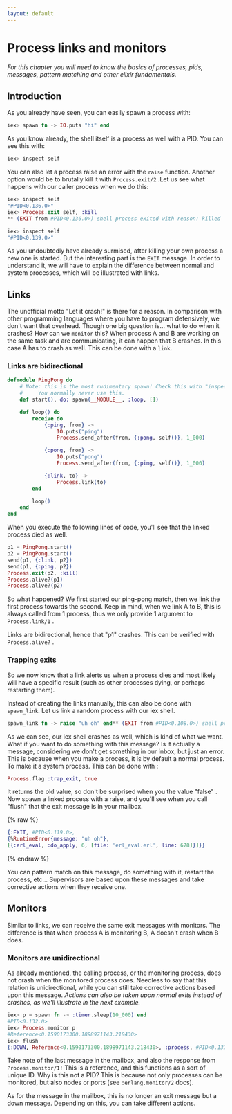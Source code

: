 ```yaml
---
layout: default
---
```

# Process links and monitors

_For this chapter you will need to know the basics of processes, pids, messages, pattern matching and other elixir fundamentals._

## Introduction

As you already have seen, you can easily spawn a process with:

```elixir
iex> spawn fn -> IO.puts "hi" end
```

As you know already, the shell itself is a process as well with a PID. You can see this with:

```elixir
iex> inspect self
```

You can also let a process raise an error with the `raise` function. Another option would be to brutally kill it with `Process.exit/2` .Let us see what happens with our caller process when we do this:

```elixir
iex> inspect self
"#PID<0.136.0>"
iex> Process.exit self, :kill
** (EXIT from #PID<0.136.0>) shell process exited with reason: killed

iex> inspect self
"#PID<0.139.0>"
```

As you undoubtedly have already surmised, after killing your own process a new one is started. But the interesting part is the `EXIT` message. In order to understand it, we will have to explain the difference between normal and system processes, which will be illustrated with links.

## Links

The unofficial motto "Let it crash!" is there for a reason. In comparison with other programming languages where you have to program defensively, we don't want that overhead. Though one big question is... what to do when it crashes? How can we `monitor` this? When process A and B are working on the same task and are communicating, it can happen that B crashes. In this case A has to crash as well. This can be done with a `link`.

### Links are bidirectional

```elixir
defmodule PingPong do
    # Note: this is the most rudimentary spawn! Check this with "inspect &(spawn)/3"
    #     You normally never use this.
    def start(), do: spawn(__MODULE__, :loop, [])

    def loop() do
        receive do
            {:ping, from} ->
                IO.puts("ping")
                Process.send_after(from, {:pong, self()}, 1_000)

            {:pong, from} ->
                IO.puts("pong")
                Process.send_after(from, {:ping, self()}, 1_000)

            {:link, to} ->
                Process.link(to)
        end

        loop()
    end
end
```

When you execute the following lines of code, you'll see that the linked process died as well.

```elixir
p1 = PingPong.start()
p2 = PingPong.start()
send(p1, {:link, p2})
send(p1, {:ping, p2})
Process.exit(p2, :kill)
Process.alive?(p1)
Process.alive?(p2)
```

So what happened? We first started our ping-pong match, then we link the first process towards the second. Keep in mind, when we link A to B, this is always called from 1 process, thus we only provide 1 argument to `Process.link/1` .

Links are bidirectional, hence that "p1" crashes. This can be verified with `Process.alive?` .

### Trapping exits

So we now know that a link alerts us when a process dies and most likely will have a specific result (such as other processes dying, or perhaps restarting them).

Instead of creating the links manually, this can also be done with `spawn_link`. Let us link a random process with our iex shell.

```elixir
spawn_link fn -> raise "uh oh" end** (EXIT from #PID<0.108.0>) shell process exited
```

As we can see, our iex shell crashes as well, which is kind of what we want. What if you want to do something with this message? Is it actually a message, considering we don't get something in our inbox, but just an error. This is because when you make a process, it is by default a normal process. To make it a system process. This can be done with :

```elixir
Process.flag :trap_exit, true
```

It returns the old value, so don't be surprised when you the value "false" . Now spawn a linked process with a raise, and you'll see when you call "flush" that the exit message is in your mailbox.

{% raw %}

```elixir
{:EXIT, #PID<0.119.0>,
{%RuntimeError{message: "uh oh"},
[{:erl_eval, :do_apply, 6, [file: 'erl_eval.erl', line: 678]}]}}
```

{% endraw %}

You can pattern match on this message, do something with it, restart the process, etc... Supervisors are based upon these messages and take corrective actions when they receive one.

## Monitors

Similar to links, we can receive the same exit messages with monitors. The difference is that when process A is monitoring B, A doesn't crash when B does.

### Monitors are unidirectional

As already mentioned, the calling process, or the monitoring process, does not crash when the monitored process does. Needless to say that this relation is unidirectional, while you can still take corrective actions based upon this message. _Actions can also be taken upon normal exits instead of crashes, as we'll illustrate in the next example._

```elixir
iex> p = spawn fn -> :timer.sleep(10_000) end
#PID<0.132.0>
iex> Process.monitor p
#Reference<0.1590173300.1898971143.218430>
iex> flush
{:DOWN, Reference<0.1590173300.1898971143.218430>, :process, #PID<0.132.0>, :noproc}
```

Take note of the last message in the mailbox, and also the response from `Process.monitor/1!` This is a reference, and this functions as a sort of unique ID. Why is this not a PID? This is because not only processes can be monitored, but also nodes or ports (see `:erlang.monitor/2`  docs).

As for the message in the mailbox, this is no longer an exit message but a down message. Depending on this, you can take different actions.
